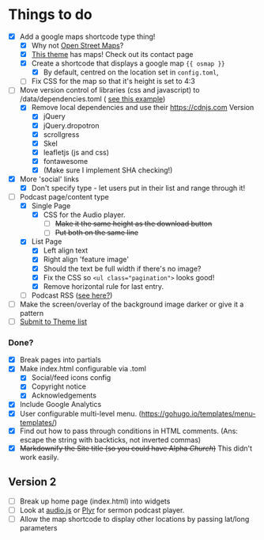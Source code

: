 # Things to do
- [x] Add a google maps shortcode type thing!
  - [x] Why not [Open Street Maps](https://leafletjs.com/examples/quick-start/)?
  - [x] [This theme](https://github.com/devcows/hugo-universal-theme) has maps! Check out its contact page
  - [x] Create a shortcode that displays a google map `{{ osmap }}`
    * [x] By default, centred on the location set in `config.toml`,
  - [ ] Fix CSS for the map so that it's height is set to 4:3
- [ ] Move version control of libraries (css and javascript) to /data/dependencies.toml ( [see this example](https://github.com/gcushen/hugo-academic/blob/master/data/sri.toml))
  - [x] Remove local dependencies and use their https://cdnjs.com Version
    - [x] jQuery
    - [x] jQuery.dropotron
    - [x] scrollgress
    - [x] Skel
    - [x] leafletjs (js and css)
    - [x] fontawesome
    - [x] (Make sure I implement SHA checking!)
- [x] More 'social' links
  - [x] Don't specify type - let users put in their list and range through it!
- [ ] Podcast page/content type
    - [x] Single Page
      - [x] CSS for the Audio player.
        - [ ] ~~Make it the same height as the download button~~
        - [ ] ~~Put both on the same line~~
    - [x] List Page
      - [x] Left align text
      - [x] Right align 'feature image'
      - [x] Should the text be full width if there's no image?
      - [x] Fix the CSS so `<ul class="pagination">` looks good!
      - [x] Remove horizontal rule for last entry.
  - [ ] Podcast RSS ([see here?](https://discourse.gohugo.io/t/need-to-create-a-podcast-friendly-rss-feed/1727/12))
- [ ] Make the screen/overlay of the background image darker or give it a pattern
- [ ] [Submit to Theme list](https://github.com/gohugoio/hugoThemes/blob/master/README.md)

### Done?
- [x] Break pages into partials
- [x] Make index.html configurable via .toml
  - [x] Social/feed icons config
  - [x] Copyright notice
  - [x] Acknowledgements
- [x] Include Google Analytics
- [x] User configurable multi-level menu. (https://gohugo.io/templates/menu-templates/)
- [x] Find out how to pass through conditions in HTML comments. (Ans: escape the string with backticks, not inverted commas)
- [x] ~~Markdownify the Site title (so you could have Alpha *Church*)~~ This didn't work easily.

## Version 2
- [ ] Break up home page (index.html) into widgets
- [ ] Look at [audio.js](https://kolber.github.io/audiojs/) or [Plyr](https://plyr.io/) for sermon podcast player.
- [ ] Allow the map shortcode to display other locations by passing lat/long parameters
